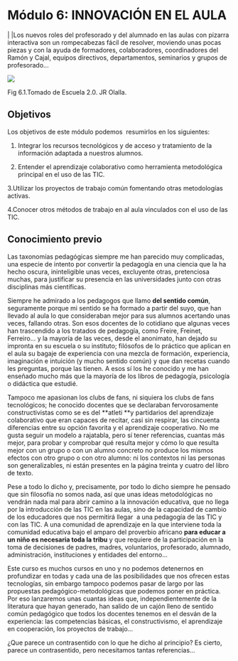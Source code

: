 
# Módulo 6: INNOVACIÓN EN EL AULA
| |Los nuevos roles del profesorado y del alumnado en las aulas con pizarra interactiva son un rompecabezas fácil de resolver, moviendo unas pocas piezas y con la ayuda de formadores, colaboradores, coordinadores del Ramón y Cajal, equipos directivos, departamentos, seminarios y grupos de profesorado... 


![](http://www.aularagon.org/Files/UserFiles/File/ESCUELA2.0/INNOVACION1.jpg)

Fig 6.1.Tomado de Escuela 2.0. JR Olalla.

## Objetivos

Los objetivos de este módulo podemos  resumirlos en los siguientes:

1. Integrar los recursos tecnológicos y de acceso y tratamiento de la información adaptada a nuestros alumnos.

2. Entender el aprendizaje colaborativo como herramienta metodológica principal en el uso de las TIC.

3.Utilizar los proyectos de trabajo común fomentando otras metodologías activas.

4.Conocer otros métodos de trabajo en al aula vinculados con el uso de las TIC.

## Conocimiento previo

Las taxonomías pedagógicas siempre me han parecido muy complicadas, una especie de intento por convertir la pedagogía en una ciencia que la ha hecho oscura, ininteligible unas veces, excluyente otras, pretenciosa muchas, para justificar su presencia en las universidades junto con otras disciplinas más científicas.

Siempre he admirado a los pedagogos que llamo ****del sentido común****, seguramente porque mi sentido se ha formado a partir del suyo, que han llevado al aula lo que consideraban mejor para sus alumnos acertando unas veces, fallando otras. Son esos docentes de lo cotidiano que algunas veces han trascendido a los tratados de pedagogía, como Freire, Freinet, Ferreiro... y la mayoría de las veces, desde el anonimato, han dejado su impronta en su escuela o su instituto; filósofos de lo práctico que aplican en el aula su bagaje de experiencia con una mezcla de formación, experiencia, imaginación e intuición (y mucho sentido común) y que dan recetas cuando les preguntas, porque las tienen. A esos sí los he conocido y me han enseñado mucho más que la mayoría de los libros de pedagogía, psicología o didáctica que estudié.

Tampoco me apasionan los clubs de fans, ni siquiera los clubs de fans tecnológicos; he conocido docentes que se declaraban fervorosamente constructivistas como se es del **atleti **y partidarios del aprendizaje colaborativo que eran capaces de recitar, casi sin respirar, las cincuenta diferencias entre su opción favorita y el aprendizaje cooperativo. No me gusta seguir un modelo a rajatabla, pero sí tener referencias, cuantas más mejor, para probar y comprobar qué resulta mejor y cómo lo que resulta mejor con un grupo o con un alumno concreto no produce los mismos efectos con otro grupo o con otro alumno: ni los contextos ni las personas son generalizables, ni están presentes en la página treinta y cuatro del libro de texto.

Pese a todo lo dicho y, precisamente, por todo lo dicho siempre he pensado que sin filosofía no somos nada, así que unas ideas metodológicas no vendrán nada mal para abrir camino a la innovación educativa, que no llega por la introducción de las TIC en las aulas, sino de la capacidad de cambio de los educadores que nos permitirá llegar  a una pedagogía de las TIC y con las TIC. A una comunidad de aprendizaje en la que interviene toda la comunidad educativa bajo el amparo del proverbio africano **para educar a un niño es necesaria toda la tribu** y que requiere de la participación en la toma de decisiones de padres, madres, voluntarios, profesorado, alumnado, administración, instituciones y entidades del entorno...

Este curso es muchos cursos en uno y no podemos detenernos en profundizar en todas y cada una de las posibilidades que nos ofrecen estas tecnologías, sin embargo tampoco podemos pasar de largo por las propuestas pedagógico-metodológicas que podemos poner en práctica. Por eso lanzaremos unas cuantas ideas que, independientemente de la literatura que hayan generado, han salido de un cajón lleno de sentido común pedagógico que todos los docentes tenemos en el desván de la experiencia: las competencias básicas, el constructivismo, el aprendizaje en cooperación, los proyectos de trabajo...

¿Que parece un contrasentido con lo que he dicho al principio? Es cierto, parece un contrasentido, pero necesitamos tantas referencias...

